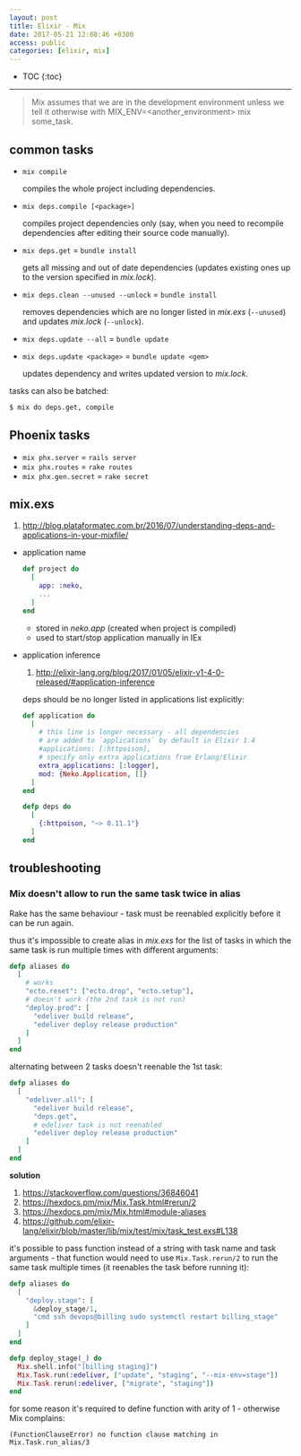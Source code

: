 ```yaml
---
layout: post
title: Elixir - Mix
date: 2017-05-21 12:08:46 +0300
access: public
categories: [elixir, mix]
---
```


<!-- more -->

* TOC
{:toc}
<hr>

> Mix assumes that we are in the development environment unless we tell it
> otherwise with MIX_ENV=<another_environment> mix some_task.

## common tasks

- `mix compile`

  compiles the whole project including dependencies.

- `mix deps.compile [<package>]`

  compiles project dependencies only (say, when you need to
  recompile dependencies after editing their source code manually).

- `mix deps.get` = `bundle install`

  gets all missing and out of date dependencies
  (updates existing ones up to the version specified in _mix.lock_).

- `mix deps.clean --unused --unlock` = `bundle install`

  removes dependencies which are no longer listed in _mix.exs_
  (`--unused`) and updates _mix.lock_ (`--unlock`).

- `mix deps.update --all` = `bundle update`
- `mix deps.update <package>` = `bundle update <gem>`

  updates dependency and writes updated version to _mix.lock_.

tasks can also be batched:

```sh
$ mix do deps.get, compile
```

## Phoenix tasks

- `mix phx.server` = `rails server`
- `mix phx.routes` = `rake routes`
- `mix phx.gen.secret` = `rake secret`

## mix.exs

1. <http://blog.plataformatec.com.br/2016/07/understanding-deps-and-applications-in-your-mixfile/>

- application name

  ```elixir
  def project do
    [
      app: :neko,
      ...
    ]
  end
  ```

  - stored in _neko.app_ (created when project is compiled)
  - used to start/stop application manually in IEx

- application inference

  1. <http://elixir-lang.org/blog/2017/01/05/elixir-v1-4-0-released/#application-inference>

  deps should be no longer listed in applications list explicitly:

  ```elixir
  def application do
    [
      # this line is longer necessary - all dependencies
      # are added to `applications` by default in Elixir 1.4
      #applications: [:httpoison],
      # specify only extra applications from Erlang/Elixir
      extra_applications: [:logger],
      mod: {Neko.Application, []}
    ]
  end

  defp deps do
    [
      {:httpoison, "~> 0.11.1"}
    ]
  end
  ```

## troubleshooting

### Mix doesn't allow to run the same task twice in alias

Rake has the same behaviour - task must be reenabled explicitly
before it can be run again.

thus it's impossible to create alias in _mix.exs_ for the list of tasks
in which the same task is run multiple times with different arguments:

```elixir
defp aliases do
  [
    # works
    "ecto.reset": ["ecto.drop", "ecto.setup"],
    # doesn't work (the 2nd task is not run)
    "deploy.prod": [
      "edeliver build release",
      "edeliver deploy release production"
    ]
  ]
end
```

alternating between 2 tasks doesn't reenable the 1st task:

```elixir
defp aliases do
  [
    "edeliver.all": [
      "edeliver build release",
      "deps.get",
      # edeliver task is not reenabled
      "edeliver deploy release production"
    ]
  ]
end
```

**solution**

1. <https://stackoverflow.com/questions/36846041>
2. <https://hexdocs.pm/mix/Mix.Task.html#rerun/2>
3. <https://hexdocs.pm/mix/Mix.html#module-aliases>
4. <https://github.com/elixir-lang/elixir/blob/master/lib/mix/test/mix/task_test.exs#L138>

it's possible to pass function instead of a string with task name and
task arguments - that function would need to use `Mix.Task.rerun/2` to
run the same task multiple times (it reenables the task before running it):

```elixir
defp aliases do
  [
    "deploy.stage": [
      &deploy_stage/1,
      "cmd ssh devops@billing sudo systemctl restart billing_stage"
    ]
  ]
end

defp deploy_stage(_) do
  Mix.shell.info("[billing staging]")
  Mix.Task.run(:edeliver, ["update", "staging", "--mix-env=stage"])
  Mix.Task.rerun(:edeliver, ["migrate", "staging"])
end
```

for some reason it's required to define function with arity of 1 -
otherwise Mix complains:

```
(FunctionClauseError) no function clause matching in Mix.Task.run_alias/3
```
